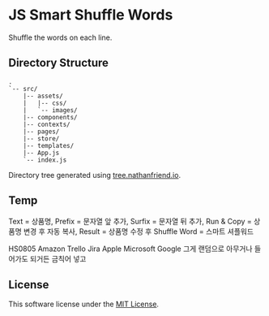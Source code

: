 # JS Smart Shuffle Words

Shuffle the words on each line.

## Directory Structure

```text
.
`-- src/
    |-- assets/
    |   |-- css/
    |   `-- images/
    |-- components/
    |-- contexts/
    |-- pages/
    |-- store/
    |-- templates/
    |-- App.js
    `-- index.js
```

Directory tree generated using [tree.nathanfriend.io](https://tree.nathanfriend.io).

## Temp

Text = 상품명,
Prefix = 문자열 앞 추가,
Surfix = 문자열 뒤 추가,
Run & Copy = 상품명 변경 후 자동 복사,
Result = 상품명 수정 후
Shuffle Word = 스마트 셔플워드

HS0805 Amazon Trello Jira Apple Microsoft Google
그게 랜덤으로 아무거나 들어가도 되거든
금칙어 넣고

## License

This software license under the [MIT License](LICENSE).
